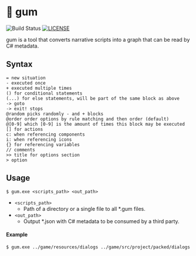 # 🍬 gum

![Build Status](https://github.com/isadorasophia/gum/actions/workflows/ci.yaml/badge.svg)
[![LICENSE](https://img.shields.io/github/license/isadorasophia/gum.svg)](LICENSE)

gum is a tool that converts narrative scripts into a graph that can be read by C# metadata.

## Syntax

```
= new situation
- executed once
+ executed multiple times
() for conditional statements
(...) for else statements, will be part of the same block as above
-> goto
-> exit! stops
@random picks randomly - and + blocks
@order order options by rule matching and then order (default)
@[0-9] which [0-9] is the amount of times this block may be executed
[] for actions
c: when referencing components
i: when referencing icons
{} for referencing variables
// comments
>> title for options section
> option
```

## Usage

```shell
$ gum.exe <scripts_path> <out_path>
```

- `<scripts_path>`
  - Path of a directory or a single file to all *.gum files.
- `<out_path>` 
  - Output *.json with C# metadata to be consumed by a third party.
  
#### Example
```shell
$ gum.exe ../game/resources/dialogs ../game/src/project/packed/dialogs
```
